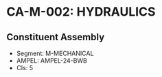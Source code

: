 # CA-M-002: HYDRAULICS

## Constituent Assembly
- Segment: M-MECHANICAL
- AMPEL: AMPEL-24-BWB
- CIs: 5
